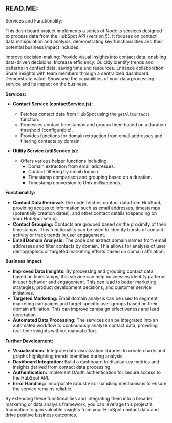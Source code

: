 ## READ.ME:

Services and Functionality:

This dash board project implements a series of Node.js services designed to process data from the HubSpot API (version 5). It focuses on contact data manipulation and analysis, demonstrating key functionalities and their potential business impact includes:

Improve decision-making: Provide visual insights into contact data, enabling data-driven decisions.
Increase efficiency: Quickly identify trends and patterns in contact data, saving time and resources.
Enhance collaboration: Share insights with team members through a centralized dashboard.
Demonstrate value: Showcase the capabilities of your data processing service and its impact on the business.

**Services:**

* **Contact Service (contactService.js):**
  - Fetches contact data from HubSpot using the `getAllContacts` function.
  - Processes contact timestamps and groups them based on a duration threshold (configurable).
  - Provides functions for domain extraction from email addresses and filtering contacts by domain.

* **Utility Service (utilService.js):**
  - Offers various helper functions including:
      - Domain extraction from email addresses.
      - Contact filtering by email domain.
      - Timestamp comparison and grouping based on a duration.
      - Timestamp conversion to Unix milliseconds.

**Functionality:**

* **Contact Data Retrieval:** The code fetches contact data from HubSpot, providing access to information such as email addresses, timestamps (potentially creation dates), and other contact details (depending on your HubSpot setup).
* **Contact Grouping:** Contacts are grouped based on the proximity of their timestamps. This functionality can be used to identify bursts of contact activity or track trends in user engagement.
* **Email Domain Analysis:** The code can extract domain names from email addresses and filter contacts by domain. This allows for analysis of user demographics or targeted marketing efforts based on domain affiliation.

**Business Impact:**

* **Improved Data Insights:** By processing and grouping contact data based on timestamps, this service can help businesses identify patterns in user behavior and engagement. This can lead to better marketing strategies, product development decisions, and customer service initiatives.
* **Targeted Marketing:** Email domain analysis can be used to segment marketing campaigns and target specific user groups based on their domain affiliation. This can improve campaign effectiveness and lead generation.
* **Automated Data Processing:** The services can be integrated into an automated workflow to continuously analyze contact data, providing real-time insights without manual effort.

**Further Development:**

* **Visualizations:** Integrate data visualization libraries to create charts and graphs highlighting trends identified during analysis.
* **Dashboard Integration:** Build a dashboard to display key metrics and insights derived from contact data processing.
* **Authentication:** Implement OAuth authentication for secure access to the HubSpot API.
* **Error Handling:** Incorporate robust error handling mechanisms to ensure the service remains reliable.

By extending these functionalities and integrating them into a broader marketing or data analysis framework, you can leverage this project's foundation to gain valuable insights from your HubSpot contact data and drive positive business outcomes.
